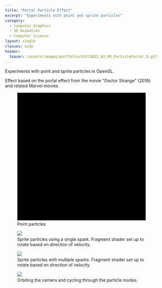 ```yaml
---
title: "Portal Particle Effect"
excerpt: "Experiments with point and sprite particles"
category:
  - Computer Graphics
  - 3D Animation
  - Computer Science
layout: single
classes: wide
header:
  teaser: /assets/images/portfolio/GIF/2022_03_08_ParticlePortal_0.gif
---
```


Experiments with point and sprite particles in OpenGL.

Effect based on the portal effect from the movie "Doctor Strange" (2016) and related Marvel movies.

<figure class="align-center">
	<a href="/assets/images/portfolio/GIF/2022_03_08_ParticlePortal_1.gif"><img src="/assets/images/portfolio/GIF/2022_03_08_ParticlePortal_1.gif"></a>
  <figcaption>Point particles</figcaption>
</figure>

<figure class="align-center">
	<a href="/assets/images/portfolio/GIF/2022_03_08_ParticlePortal_2.gif"><img src="/assets/images/portfolio/GIF/2022_03_08_ParticlePortal_2.gif"></a>
  <figcaption>Sprite particles using a single spark. Fragment shader set up to rotate based on direction of velocity.</figcaption>
</figure>

<figure class="align-center">
	<a href="/assets/images/portfolio/GIF/2022_03_08_ParticlePortal_3.gif"><img src="/assets/images/portfolio/GIF/2022_03_08_ParticlePortal_3.gif"></a>
  <figcaption>Sprite particles with multiple sparks. Fragment shader set up to rotate based on direction of velocity.</figcaption>
</figure>

<figure class="align-center">
	<a href="/assets/images/portfolio/GIF/2022_03_08_ParticlePortal_4.gif"><img src="/assets/images/portfolio/GIF/2022_03_08_ParticlePortal_4.gif"></a>
  <figcaption>Orbiting the camera and cycling through the particle modes.</figcaption>
</figure>
